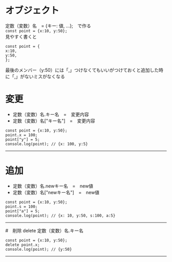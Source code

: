 # オブジェクト
定数（変数）名　= {キー: 値, ...};　で作る   
`const point = {x:10, y:50};`   
見やすく書くと
~~~
const point = {
x:10, 
y:50,
};
~~~
最後のメンバー（y:50）には「,」つけなくてもいいがつけておくと追加した時に「,」がないミスがなくなる

# 変更
- 定数（変数）名.キー名　=　変更内容
- 定数（変数）名["キー名"]　=　変更内容
~~~
const point = {x:10, y:50};
point.x = 100;
point["y"] = 5;
console.log(point); // {x: 100, y:5}
~~~
***

# 追加
- 定数（変数）名.newキー名　=　new値
- 定数（変数）名["newキー名"]　=　new値
~~~
const point = {x:10, y:50};
point.s = 100;
point["a"] = 5;
console.log(point); // {x: 10, y:50, s:100, a:5}
~~~
***

#　削除
delete 定数（変数）名.キー名
~~~
const point = {x:10, y:50};
delete point.x;
console.log(point); // {y:50}
~~~
***

